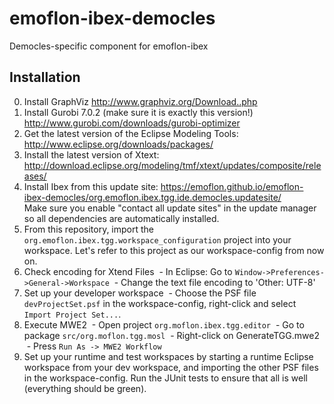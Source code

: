 # emoflon-ibex-democles
Democles-specific component for emoflon-ibex

## Installation
0. Install GraphViz http://www.graphviz.org/Download..php
1. Install Gurobi 7.0.2 (make sure it is exactly this version!) http://www.gurobi.com/downloads/gurobi-optimizer
2. Get the latest version of the Eclipse Modeling Tools:  http://www.eclipse.org/downloads/packages/
3. Install the latest version of Xtext: http://download.eclipse.org/modeling/tmf/xtext/updates/composite/releases/
4. Install Ibex from this update site: https://emoflon.github.io/emoflon-ibex-democles/org.emoflon.ibex.tgg.ide.democles.updatesite/  
Make sure you enable "contact all update sites" in the update manager so all dependencies are automatically installed.
5. From this repository, import the ```org.emoflon.ibex.tgg.workspace_configuration``` project into your workspace.  Let's refer to this project as our workspace-config from now on.
6. Check encoding for Xtend Files
  - In Eclipse: Go to ```Window->Preferences->General->Workspace```
  - Change the text file encoding to 'Other: UTF-8'
7. Set up your developer workspace
  - Choose the PSF file ```devProjectSet.psf``` in the workspace-config, right-click and select ```Import Project Set...```.
8. Execute MWE2
  - Open project ```org.moflon.ibex.tgg.editor```
  - Go to package ```src/org.moflon.tgg.mosl```
  - Right-click on GenerateTGG.mwe2
  - Press ```Run As -> MWE2 Workflow```
9. Set up your runtime and test workspaces by starting a runtime Eclipse workspace from your dev workspace, and importing the other PSF files in the workspace-config.  Run the JUnit tests to ensure that all is well (everything should be green).
